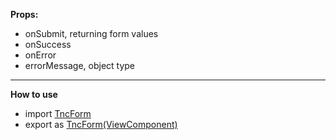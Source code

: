 <p>
<b>Props:</b>
<ul>
<li>onSubmit, returning form values</li>
<li>onSuccess</li>
<li>onError</li>
<li>errorMessage, object type</li>
</ul>
</p>
<p>
<hr />
<b>How to use</b>
<ul>
<li>import <u>TncForm</u></li>
<li>export as <u>TncForm(ViewComponent)</u></li>
</ul>
</p>
